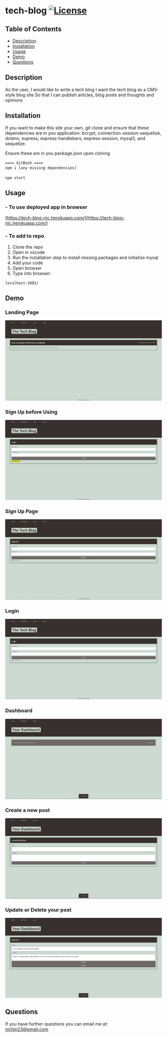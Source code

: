# tech-blog [![License](https://img.shields.io/badge/License-MIT-blue.svg)](https://opensource.org/licenses/MIT)

## Table of Contents

- [Description](#description)
- [Installation](#installation)
- [Usage](#usage)
- [Demo](#demo)
- [Questions](#questions)

## Description

As the user, I would like to write a tech blog
I want the tech blog as a CMS-style blog site
So that I can publish articles, blog posts and thoughts and opinions

## Installation

If you want to make this site your own, git clone and ensure that these dependencies are in you application: bcrypt, connection-session-sequelize, dotenv, express, express-handlebars, express-session, mysql2, and sequelize.

Ensure these are in you package.json upon cloning

```
==== GitBash ====
npm i [any missing dependencies]

npm start
```

## Usage

### - To use deployed app in browser

[https://tech-blog-njc.herokuapp.com/](https://tech-blog-njc.herokuapp.com/)

### - To add to repo

1. Clone the repo
2. Open in vscode
3. Run the installation step to install missing packages and initialize mysql
4. Add your code
5. Open browser
6. Type into browser:

```
localhost:3001/
```

## Demo

### Landing Page

![homepage](/views/images/tech-blog.PNG)

### Sign Up before Using

![login](/views/images/tech-blog-login-signup.PNG)

### Sign Up Page

![signup](/views/images/tech-blog-signup.PNG)

### Login

![login](/views/images/tech-blog-login.PNG)

### Dashboard

![dashboard](/views/images/tech-blog-dashboard.PNG)

### Create a new post

![new post](/views/images/tech-blog-new-post.PNG)

### Update or Delete your post

![update delete](/views/images/tech-blog-update-delete.PNG)

## Questions

If you have further questions you can email me at:  
[njchin23@gmail.com](mailto:njchin23@gmail.com?subject=[GitHub%tech%blog])
